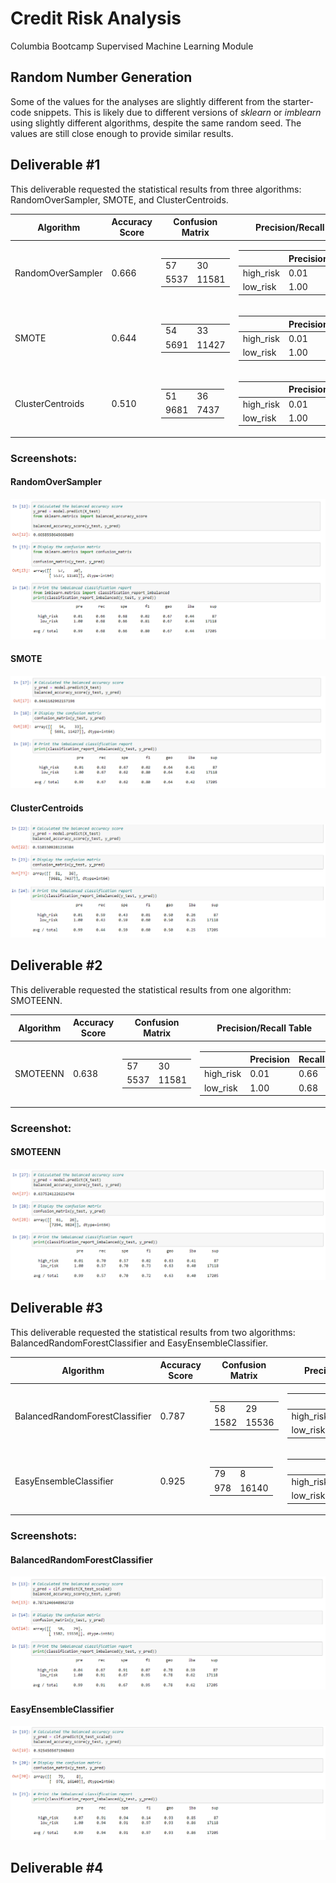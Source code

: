 # Credit Risk Analysis
Columbia Bootcamp Supervised Machine Learning Module

## Random Number Generation
Some of the values for the analyses are slightly different from the starter-code snippets.  This is likely due to different versions of *sklearn* or *imblearn* using slightly different algorithms, despite the same random seed.  The values are still close enough to provide similar results.

## Deliverable #1
This deliverable requested the statistical results from three algorithms: RandomOverSampler, SMOTE, and ClusterCentroids.

| Algorithm | Accuracy Score | Confusion Matrix | Precision/Recall Table |
| --------- | -------------- | ---------------- | ---------------------- |
| RandomOverSampler | 0.666 | <table> <tbody>  <tr>  <td>57</td>  <td>30</td>  </tr>  <tr>  <td>5537</td>  <td>11581</td>  </tr>  </tbody>  </table> | <table>  <thead>  <tr>  <th></th>  <th>Precision</th>  <th>Recall</th>  </tr>  </thead>  <tbody>  <tr>  <td>high_risk</td>  <td>0.01</code></td>  <td>0.66</td>  </tr>  <tr>  <td>low_risk</td>  <td>1.00</td>  <td>0.68</td>  </tr>  </tbody>  </table> |
| SMOTE | 0.644 | <table> <tbody>  <tr>  <td>54</td>  <td>33</td>  </tr>  <tr>  <td>5691</td>  <td>11427</td>  </tr>  </tbody>  </table> | <table>  <thead>  <tr>  <th></th>  <th>Precision</th>  <th>Recall</th>  </tr>  </thead>  <tbody>  <tr>  <td>high_risk</td>  <td>0.01</code></td>  <td>0.62</td>  </tr>  <tr>  <td>low_risk</td>  <td>1.00</td>  <td>0.67</td>  </tr>  </tbody>  </table> |
| ClusterCentroids | 0.510 | <table> <tbody>  <tr>  <td>51</td>  <td>36</td>  </tr>  <tr>  <td>9681</td>  <td>7437</td>  </tr>  </tbody>  </table> | <table>  <thead>  <tr>  <th></th>  <th>Precision</th>  <th>Recall</th>  </tr>  </thead>  <tbody>  <tr>  <td>high_risk</td>  <td>0.01</code></td>  <td>0.59</td>  </tr>  <tr>  <td>low_risk</td>  <td>1.00</td>  <td>0.43</td>  </tr>  </tbody>  </table> |

### Screenshots:
#### RandomOverSampler
![](Screenshots/RandomOverSampler.png)

#### SMOTE
![](Screenshots/SMOTE.png)

#### ClusterCentroids
![](Screenshots/ClusterCentroids.png)

## Deliverable #2
This deliverable requested the statistical results from one algorithm: SMOTEENN.

| Algorithm | Accuracy Score | Confusion Matrix | Precision/Recall Table |
| --------- | -------------- | ---------------- | ---------------------- |
| SMOTEENN | 0.638 | <table> <tbody>  <tr>  <td>57</td>  <td>30</td>  </tr>  <tr>  <td>5537</td>  <td>11581</td>  </tr>  </tbody>  </table> | <table>  <thead>  <tr>  <th></th>  <th>Precision</th>  <th>Recall</th>  </tr>  </thead>  <tbody>  <tr>  <td>high_risk</td>  <td>0.01</code></td>  <td>0.66</td>  </tr>  <tr>  <td>low_risk</td>  <td>1.00</td>  <td>0.68</td>  </tr>  </tbody>  </table> |

### Screenshot:
#### SMOTEENN
![](Screenshots/SMOTEENN.png)

## Deliverable #3
This deliverable requested the statistical results from two algorithms: BalancedRandomForestClassifier and EasyEnsembleClassifier.

| Algorithm | Accuracy Score | Confusion Matrix | Precision/Recall Table |
| --------- | -------------- | ---------------- | ---------------------- |
| BalancedRandomForestClassifier | 0.787 | <table> <tbody>  <tr>  <td>58</td>  <td>29</td>  </tr>  <tr>  <td>1582</td>  <td>15536</td>  </tr>  </tbody>  </table> | <table>  <thead>  <tr>  <th></th>  <th>Precision</th>  <th>Recall</th>  </tr>  </thead>  <tbody>  <tr>  <td>high_risk</td>  <td>0.04</code></td>  <td>0.67</td>  </tr>  <tr>  <td>low_risk</td>  <td>1.00</td>  <td>0.91</td>  </tr>  </tbody>  </table> |
| EasyEnsembleClassifier | 0.925 | <table> <tbody>  <tr>  <td>79</td>  <td>8</td>  </tr>  <tr>  <td>978</td>  <td>16140</td>  </tr>  </tbody>  </table> | <table>  <thead>  <tr>  <th></th>  <th>Precision</th>  <th>Recall</th>  </tr>  </thead>  <tbody>  <tr>  <td>high_risk</td>  <td>0.07</code></td>  <td>0.91</td>  </tr>  <tr>  <td>low_risk</td>  <td>1.00</td>  <td>0.94</td>  </tr>  </tbody>  </table> |

### Screenshots:
#### BalancedRandomForestClassifier
![](Screenshots/BalancedRandomForestClassifier.png)

#### EasyEnsembleClassifier
![](Screenshots/EasyEnsembleClassifier.png)


## Deliverable #4
